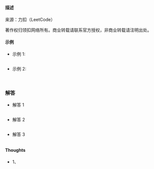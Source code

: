 ### 

#### 描述


来源：力扣（LeetCode）


著作权归领扣网络所有。商业转载请联系官方授权，非商业转载请注明出处。

#### 示例

+ 示例 1:
```md

```
+ 示例 2:
```md

```


#### 
```md

```

### 解答

+ 解答 1
```js

```

+ 解答 2
```js

```

+ 解答 3
```js

```

#### Thoughts

+ 1、